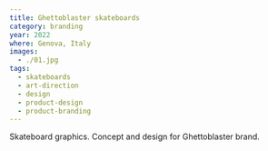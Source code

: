 ```yaml
---
title: Ghettoblaster skateboards
category: branding
year: 2022
where: Genova, Italy
images:
  - ./01.jpg
tags:
  - skateboards
  - art-direction
  - design
  - product-design
  - product-branding
---
```


Skateboard graphics. Concept and design for Ghettoblaster brand.
